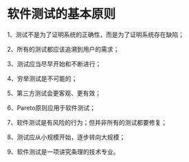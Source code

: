 # 软件测试的基本原则

1、测试不是为了证明系统的正确性，而是为了证明系统存在缺陷；

2、所有的测试都应该追溯到用户的需求；

3、测试应当尽早开始和不断进行；

4、穷举测试是不可能的；

5、第三方测试会更客观、更有效；

6、Pareto原则应用于软件测试；

7、软件测试是有风险的行为；但并非所有的测试都要修复；

8、测试应从小规模开始，逐步转向大规模；

9、软件测试是一项讲究条理的技术专业。

 